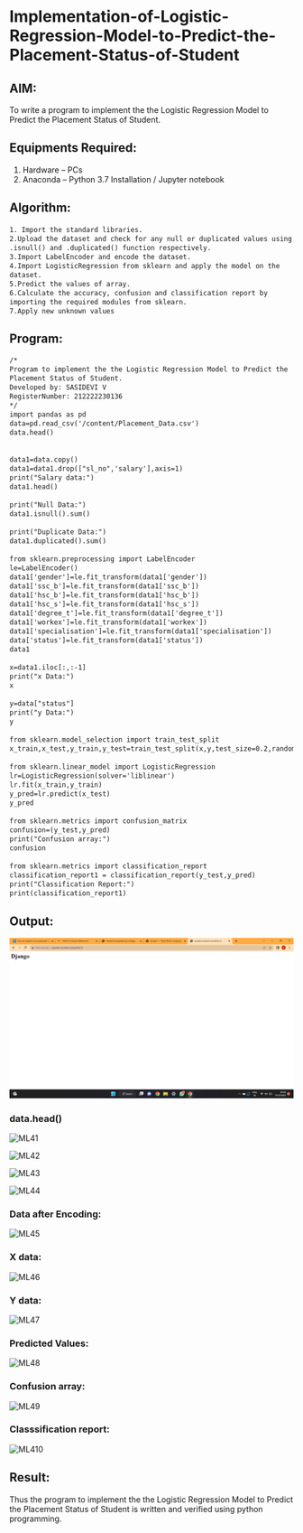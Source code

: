 # Implementation-of-Logistic-Regression-Model-to-Predict-the-Placement-Status-of-Student

## AIM:
To write a program to implement the the Logistic Regression Model to Predict the Placement Status of Student.

## Equipments Required:
1. Hardware – PCs
2. Anaconda – Python 3.7 Installation / Jupyter notebook

## Algorithm:
```
1. Import the standard libraries.
2.Upload the dataset and check for any null or duplicated values using .isnull() and .duplicated() function respectively.
3.Import LabelEncoder and encode the dataset.
4.Import LogisticRegression from sklearn and apply the model on the dataset.
5.Predict the values of array.
6.Calculate the accuracy, confusion and classification report by importing the required modules from sklearn.
7.Apply new unknown values
```

## Program:
```
/*
Program to implement the the Logistic Regression Model to Predict the Placement Status of Student.
Developed by: SASIDEVI V
RegisterNumber: 212222230136
*/
import pandas as pd
data=pd.read_csv('/content/Placement_Data.csv')
data.head()


data1=data.copy()
data1=data1.drop(["sl_no",'salary'],axis=1)
print("Salary data:")
data1.head()

print("Null Data:")
data1.isnull().sum()

print("Duplicate Data:")
data1.duplicated().sum()

from sklearn.preprocessing import LabelEncoder
le=LabelEncoder()
data1['gender']=le.fit_transform(data1['gender'])
data1['ssc_b']=le.fit_transform(data1['ssc_b'])
data1['hsc_b']=le.fit_transform(data1['hsc_b'])
data1['hsc_s']=le.fit_transform(data1['hsc_s'])
data1['degree_t']=le.fit_transform(data1['degree_t'])
data1['workex']=le.fit_transform(data1['workex'])
data1['specialisation']=le.fit_transform(data1['specialisation'])
data['status']=le.fit_transform(data1['status'])
data1

x=data1.iloc[:,:-1]
print("x Data:")
x

y=data["status"]
print("y Data:")
y

from sklearn.model_selection import train_test_split
x_train,x_test,y_train,y_test=train_test_split(x,y,test_size=0.2,random_state=0)

from sklearn.linear_model import LogisticRegression
lr=LogisticRegression(solver='liblinear')
lr.fit(x_train,y_train)
y_pred=lr.predict(x_test)
y_pred

from sklearn.metrics import confusion_matrix
confusion=(y_test,y_pred)
print("Confusion array:")
confusion

from sklearn.metrics import classification_report
classification_report1 = classification_report(y_test,y_pred)
print("Classification Report:")
print(classification_report1)
```

## Output:


![output](./webout.png  )
### data.head()
![ML41](https://user-images.githubusercontent.com/118707332/235418739-cc35229d-4f31-46ec-9f4a-805a1a0c4220.png)

![ML42](https://user-images.githubusercontent.com/118707332/235418746-64c1f4dd-10e3-448b-b613-52b331fdad5c.png)

![ML43](https://user-images.githubusercontent.com/118707332/235418762-d0531905-4ba7-4ebf-8fc0-c41a63ad1393.png)

![ML44](https://user-images.githubusercontent.com/118707332/235418772-b1cf0cb0-0b5c-4565-8434-ab376b0f21af.png)
### Data after Encoding:
![ML45](https://user-images.githubusercontent.com/118707332/235418780-e6a7bb30-cb96-434f-9ffa-44f3b3ff5f64.png)
### X data:
![ML46](https://user-images.githubusercontent.com/118707332/235418787-17c0854d-ff36-4d8b-a9e6-1d80e1140aea.png)
### Y data:
![ML47](https://user-images.githubusercontent.com/118707332/235418793-696f47bc-880d-46e0-be1a-8354233e4526.png)
### Predicted Values:
![ML48](https://user-images.githubusercontent.com/118707332/235418804-19baea8b-a9ee-44f3-a124-5aff965569bd.png)
### Confusion array:
![ML49](https://user-images.githubusercontent.com/118707332/235418811-92f2f2bc-d0fe-4203-b0eb-ed635971a5ae.png)
### Classsification report:
![ML410](https://user-images.githubusercontent.com/118707332/235418836-5cb8e447-7016-45e5-81d6-71788bd12037.png)


## Result:
Thus the program to implement the the Logistic Regression Model to Predict the Placement Status of Student is written and verified using python programming.
